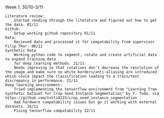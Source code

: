 Week 1, 30/10-3/11

    Literature review:
        Started reading through the literature and figured out how to get the data. 02/11
    Github:
        Setup working github repository 01/11
    Data:
        Recieved data and processed it for compatability from supervisor Filip Thor. 08/11
    Synthetic Data
        Working python code to segment, rotate and create artificial data to expand training data 
        for deep learning methods. 21/11
        Needs improving so that rotations don't decrease the resolution of the image and make sure no white borders/anti-aliasing are introduced which could impact the classification leading to a train/test discrepancy in performance. 21/11
    Deep learning environment:
        Tried implementing the tensorflow environment from "Learning from Synthetic Dataset for Crop Seed Instance Segmentation" by Y. Toda. via https://github.com/totti0223/crop_seed_instance_segmentation .
        Had hardware compatability issues but go it working with external datasets. 14/11
        Fixing tensorflow compatability 22/11
        

        